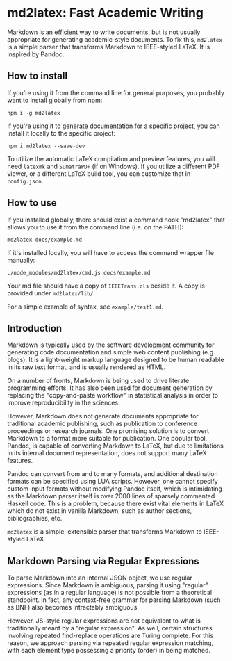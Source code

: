 # md2latex: Fast Academic Writing

Markdown is an efficient way to write documents, but is not usually appropriate
for generating academic-style documents. To fix this, `md2latex` is a simple
parser that transforms Markdown to IEEE-styled LaTeX. It is inspired by Pandoc.

## How to install

If you're using it from the command line for general purposes, you probably want
to install globally from npm:

    npm i -g md2latex

If you're using it to generate documentation for a specific project, you can
install it locally to the specific project:

    npm i md2latex --save-dev

To utilize the automatic LaTeX compilation and preview features, you will need
`latexmk` and `SumatraPDF` (if on Windows). If you utilize a different PDF
viewer, or a different LaTeX build tool, you can customize that in
`config.json`.

## How to use

If you installed globally, there should exist a command hook "md2latex" that
allows you to use it from the command line (i.e. on the PATH):

    md2latex docs/example.md

If it's installed locally, you will have to access the command wrapper file
manually:

    ./node_modules/md2latex/cmd.js docs/example.md

Your md file should have a copy of `IEEETrans.cls` beside it. A copy is provided
under `md2latex/lib/`.

For a simple example of syntax, see `example/test1.md`.

## Introduction

Markdown is typically used by the software development community for generating
code documentation and simple web content publishing (e.g. blogs). It is a
light-weight markup language designed to be human readable in its raw text
format, and is usually rendered as HTML.

On a number of fronts, Markdown is being used to drive literate programming
efforts. It has also been used for document generation by replacing the
"copy-and-paste workflow" in statistical analysis in order to improve
reproducibility in the sciences.

However, Markdown does not generate documents appropriate for traditional
academic publishing, such as publication to conference proceedings or research
journals. One promising solution is to convert Markdown to a format more
suitable for publication. One popular tool, Pandoc, is capable of
converting Markdown to LaTeX, but due to limitations in its internal document
representation, does not support many LaTeX features.

Pandoc can convert from and to many formats, and additional destination formats
can be specified using LUA scripts. However, one cannot specify custom input
formats without modifying Pandoc itself, which is intimidating as the Markdown
parser itself is over 2000 lines of sparsely commented Haskell code. This is a
problem, because there exist vital elements in LaTeX which do not exist in
vanilla Markdown, such as author sections, bibliographies, etc.

`md2latex` is a simple, extensible parser that transforms Markdown to
IEEE-styled LaTeX

## Markdown Parsing via Regular Expressions

To parse Markdown into an internal JSON object, we use regular expressions.
Since Markdown is ambiguous, parsing it using "regular" expressions (as in a
regular language) is not possible from a theoretical standpoint. In fact, any
context-free grammar for parsing Markdown (such as BNF) also becomes intractably
ambiguous.

However, JS-style regular expressions are not equivalent to what is
traditionally meant by a "regular expression". As well, certain structures
involving repeated find-replace operations are Turing complete. For this reason,
we approach parsing via repeated regular expression matching, with each element
type possessing a priority (order) in being matched.
